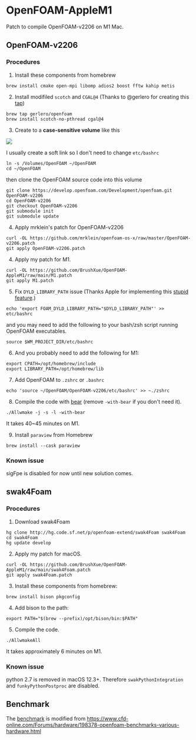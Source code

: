 # OpenFOAM-AppleM1

Patch to compile OpenFOAM-v2206 on M1 Mac.

## OpenFOAM-v2206
### Procedures
1. Install these components from homebrew
```
brew install cmake open-mpi libomp adios2 boost fftw kahip metis 
```
2. Install modifiled `scotch` and `CGAL@4` (Thanks to @gerlero for creating this [tap](https://github.com/gerlero/homebrew-openfoam/tree/main/Formula))
```
brew tap gerlero/openfoam
brew install scotch-no-pthread cgal@4
```
3. Create to a **case-sensitive volume** like this

![](https://develop.openfoam.com/Development/openfoam/-/wikis/images/apple-APFS-screenshot.png)

I usually create a soft link so I don't need to change `etc/bashrc`
```
ln -s /Volumes/OpenFOAM ~/OpenFOAM
cd ~/OpenFOAM
```
then clone the OpenFOAM source code into this volume
```
git clone https://develop.openfoam.com/Development/openfoam.git OpenFOAM-v2206
cd OpenFOAM-v2206
git checkout OpenFOAM-v2206
git submodule init
git submodule update
```
4. Apply mrklein's patch for OpenFOAM-v2206
```
curl -OL https://github.com/mrklein/openfoam-os-x/raw/master/OpenFOAM-v2206.patch
git apply OpenFOAM-v2206.patch
```
4. Apply my patch for M1.
```
curl -OL https://github.com/BrushXue/OpenFOAM-AppleM1/raw/main/M1.patch
git apply M1.patch
```
5. Fix `DYLD_LIBRARY_PATH` issue (Thanks Apple for implementing this [stupid feature](https://briandfoy.github.io/macos-s-system-integrity-protection-sanitizes-your-environment/).)
```
echo 'export FOAM_DYLD_LIBRARY_PATH="$DYLD_LIBRARY_PATH"' >> etc/bashrc
```
and you may need to add the following to your bash/zsh script running OpenFOAM executables.
```
source $WM_PROJECT_DIR/etc/bashrc
```
6. And you probably need to add the following for M1:
```
export CPATH=/opt/homebrew/include
export LIBRARY_PATH=/opt/homebrew/lib
```
7. Add OpenFOAM to `.zshrc` or `.bashrc`
```
echo 'source ~/OpenFOAM/OpenFOAM-v2206/etc/bashrc' >> ~./zshrc
```
8. Compile the code with [bear](https://openfoamwiki.net/index.php/HowTo_Use_OpenFOAM_with_Visual_Studio_Code) (remove `-with-bear` if you don't need it).
```
./Allwmake -j -s -l -with-bear
```
It takes 40~45 minutes on M1.

9. Install `paraview` from Homebrew
```
brew install --cask paraview
```

### Known issue
sigFpe is disabled for now until new solution comes.

## swak4Foam
### Procedures
1. Download swak4Foam
```
hg clone http://hg.code.sf.net/p/openfoam-extend/swak4Foam swak4Foam
cd swak4Foam
hg update develop
```
2. Apply my patch for macOS.
```
curl -OL https://github.com/BrushXue/OpenFOAM-AppleM1/raw/main/swak4Foam.patch
git apply swak4Foam.patch
```
3. Install these components from homebrew:
```
brew install bison pkgconfig
```
4. Add bison to the path:
```
export PATH="$(brew --prefix)/opt/bison/bin:$PATH"
```
5. Compile the code.
```
./AllwmakeAll
```
It takes approximately 6 minutes on M1.

### Known issue
python 2.7 is removed in macOS 12.3+. Therefore `swakPythonIntegration` and `funkyPythonPostproc` are disabled.

## Benchmark
The [benchmark](https://github.com/BrushXue/OpenFOAM-AppleM1/raw/main/bench_template.tgz) is modified from https://www.cfd-online.com/Forums/hardware/198378-openfoam-benchmarks-various-hardware.html
